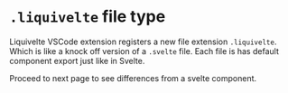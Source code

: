 # `.liquivelte` file type

Liquivelte VSCode extension registers a new file extension `.liquivelte`. Which is like a knock off version of a `.svelte` file. Each file is has default component export just like in Svelte.

Proceed to next page to see differences from a svelte component.